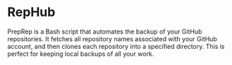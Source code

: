 # RepHub
PrepRep is a Bash script that automates the backup of your GitHub repositories. It fetches all repository names associated with your GitHub account, and then clones each repository into a specified directory. This is perfect for keeping local backups of all your work.
